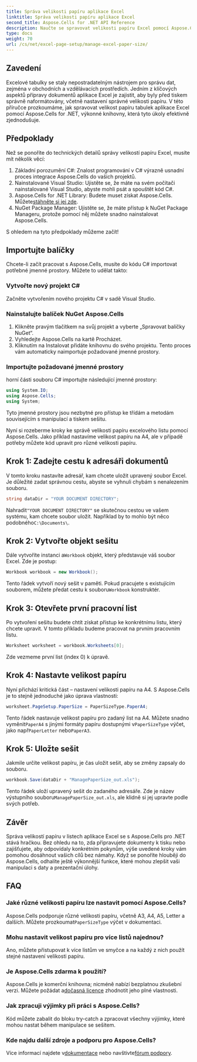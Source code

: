```yaml
---
title: Správa velikosti papíru aplikace Excel
linktitle: Správa velikosti papíru aplikace Excel
second_title: Aspose.Cells for .NET API Reference
description: Naučte se spravovat velikosti papíru Excel pomocí Aspose.Cells pro .NET. Tato příručka nabízí podrobné pokyny a příklady pro bezproblémovou integraci.
type: docs
weight: 70
url: /cs/net/excel-page-setup/manage-excel-paper-size/
---
```

## Zavedení

Excelové tabulky se staly nepostradatelným nástrojem pro správu dat, zejména v obchodních a vzdělávacích prostředích. Jedním z klíčových aspektů přípravy dokumentů aplikace Excel je zajistit, aby byly před tiskem správně naformátovány, včetně nastavení správné velikosti papíru. V této příručce prozkoumáme, jak spravovat velikost papíru tabulek aplikace Excel pomocí Aspose.Cells for .NET, výkonné knihovny, která tyto úkoly efektivně zjednodušuje.

## Předpoklady

Než se ponoříte do technických detailů správy velikostí papíru Excel, musíte mít několik věcí:

1. Základní porozumění C#: Znalost programování v C# výrazně usnadní proces integrace Aspose.Cells do vašich projektů.
2. Nainstalované Visual Studio: Ujistěte se, že máte na svém počítači nainstalované Visual Studio, abyste mohli psát a spouštět kód C#.
3. Aspose.Cells for .NET Library: Budete muset získat Aspose.Cells. Můžete[stáhněte si jej zde](https://releases.aspose.com/cells/net/).
4. NuGet Package Manager: Ujistěte se, že máte přístup k NuGet Package Manageru, protože pomocí něj můžete snadno nainstalovat Aspose.Cells.

S ohledem na tyto předpoklady můžeme začít!

## Importujte balíčky

Chcete-li začít pracovat s Aspose.Cells, musíte do kódu C# importovat potřebné jmenné prostory. Můžete to udělat takto:

### Vytvořte nový projekt C#

Začněte vytvořením nového projektu C# v sadě Visual Studio.

### Nainstalujte balíček NuGet Aspose.Cells

1. Klikněte pravým tlačítkem na svůj projekt a vyberte „Spravovat balíčky NuGet“.
2. Vyhledejte Aspose.Cells na kartě Procházet.
3. Kliknutím na Instalovat přidáte knihovnu do svého projektu. Tento proces vám automaticky naimportuje požadované jmenné prostory.

### Importujte požadované jmenné prostory

horní části souboru C# importujte následující jmenné prostory:

```csharp
using System.IO;
using Aspose.Cells;
using System;
```

Tyto jmenné prostory jsou nezbytné pro přístup ke třídám a metodám souvisejícím s manipulací a tiskem sešitu.

Nyní si rozeberme kroky ke správě velikosti papíru excelového listu pomocí Aspose.Cells. Jako příklad nastavíme velikost papíru na A4, ale v případě potřeby můžete kód upravit pro různé velikosti papíru.

## Krok 1: Zadejte cestu k adresáři dokumentů

V tomto kroku nastavíte adresář, kam chcete uložit upravený soubor Excel. Je důležité zadat správnou cestu, abyste se vyhnuli chybám s nenalezením souboru.

```csharp
string dataDir = "YOUR DOCUMENT DIRECTORY";
```

 Nahradit`"YOUR DOCUMENT DIRECTORY"` se skutečnou cestou ve vašem systému, kam chcete soubor uložit. Například by to mohlo být něco podobného`C:\Documents\`.

## Krok 2: Vytvořte objekt sešitu

 Dále vytvoříte instanci a`Workbook` objekt, který představuje váš soubor Excel. Zde je postup:

```csharp
Workbook workbook = new Workbook();
```

 Tento řádek vytvoří nový sešit v paměti. Pokud pracujete s existujícím souborem, můžete předat cestu k souboru`Workbook` konstruktér.

## Krok 3: Otevřete první pracovní list

Po vytvoření sešitu budete chtít získat přístup ke konkrétnímu listu, který chcete upravit. V tomto příkladu budeme pracovat na prvním pracovním listu.

```csharp
Worksheet worksheet = workbook.Worksheets[0];
```

Zde vezmeme první list (index 0) k úpravě.

## Krok 4: Nastavte velikost papíru

Nyní přichází kritická část – nastavení velikosti papíru na A4. S Aspose.Cells je to stejně jednoduché jako úprava vlastnosti:

```csharp
worksheet.PageSetup.PaperSize = PaperSizeType.PaperA4;
```

 Tento řádek nastavuje velikost papíru pro zadaný list na A4. Můžete snadno vyměnit`PaperA4` s jinými formáty papíru dostupnými v`PaperSizeType` výčet, jako např`PaperLetter` nebo`PaperA3`.

## Krok 5: Uložte sešit

Jakmile určíte velikost papíru, je čas uložit sešit, aby se změny zapsaly do souboru.

```csharp
workbook.Save(dataDir + "ManagePaperSize_out.xls");
```

 Tento řádek uloží upravený sešit do zadaného adresáře. Zde je název výstupního souboru`ManagePaperSize_out.xls`, ale klidně si jej upravte podle svých potřeb.

## Závěr

Správa velikostí papíru v listech aplikace Excel se s Aspose.Cells pro .NET stává hračkou. Bez ohledu na to, zda připravujete dokumenty k tisku nebo zajišťujete, aby odpovídaly konkrétním pokynům, výše uvedené kroky vám pomohou dosáhnout vašich cílů bez námahy. Když se ponoříte hlouběji do Aspose.Cells, odhalíte ještě výkonnější funkce, které mohou zlepšit vaši manipulaci s daty a prezentační úlohy.

## FAQ

### Jaké různé velikosti papíru lze nastavit pomocí Aspose.Cells?
 Aspose.Cells podporuje různé velikosti papíru, včetně A3, A4, A5, Letter a dalších. Můžete prozkoumat`PaperSizeType` výčet v dokumentaci.

### Mohu nastavit velikost papíru pro více listů najednou?
Ano, můžete přistupovat k více listům ve smyčce a na každý z nich použít stejné nastavení velikosti papíru.

### Je Aspose.Cells zdarma k použití?
 Aspose.Cells je komerční knihovna; nicméně nabízí bezplatnou zkušební verzi. Můžete požádat a[dočasná licence](https://purchase.aspose.com/temporary-license/) zhodnotit jeho plné vlastnosti.

### Jak zpracuji výjimky při práci s Aspose.Cells?
Kód můžete zabalit do bloku try-catch a zpracovat všechny výjimky, které mohou nastat během manipulace se sešitem.

### Kde najdu další zdroje a podporu pro Aspose.Cells?
 Více informací najdete v[dokumentace](https://reference.aspose.com/cells/net/) nebo navštivte[fórum podpory](https://forum.aspose.com/c/cells/9).